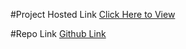 #Project Hosted Link 
[Click Here to View](https://cnipod.netlify.app/)

#Repo Link
[Github Link](https://github.com/neeraj15022001/cnipod)
